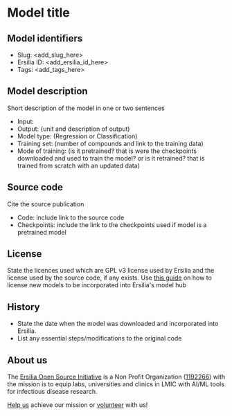 # Model title

## Model identifiers
- Slug: <add_slug_here>
- Ersilia ID: <add_ersilia_id_here>
- Tags: <add_tags_here>

## Model description

Short description of the model in one or two sentences

- Input:
- Output: {unit and description of output) 
- Model type: (Regression or Classification)
- Training set: (number of compounds and link to the training data)
- Mode of training: (is it pretrained? that is were the checkpoints downloaded and used to train the model? or is it retrained? that is trained from scratch with an updated data)

## Source code

Cite the source publication

- Code: include link to the source code
- Checkpoints: include the link to the checkpoints used if model is a pretrained model

## License

State the licences used which are GPL v3 license used by Ersilia and the license used by the source code, if any exists. Use [this guide]() on how to license new models to be incorporated into Ersilia's model hub 

## History

- State the date when the model was downloaded and incorporated into Ersilia.
- List any essential steps/modifications to the original code

## About us

The [Ersilia Open Source Initiative](https://ersilia.io) is a Non Profit Organization ([1192266](https://register-of-charities.charitycommission.gov.uk/charity-search/-/charity-details/5170657/full-print)) with the mission is to equip labs, universities and clinics in LMIC with AI/ML tools for infectious disease research.

[Help us](https://www.ersilia.io/donate) achieve our mission or [volunteer](https://www.ersilia.io/volunteer) with us!
